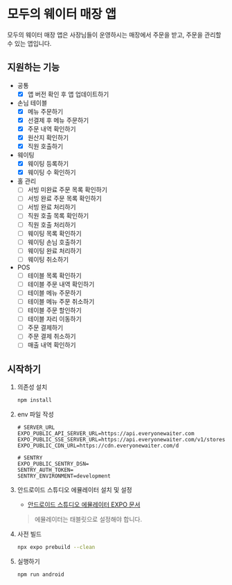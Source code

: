 # 모두의 웨이터 매장 앱

모두의 웨이터 매장 앱은 사장님들이 운영하시는 매장에서 주문을 받고, 주문을 관리할 수 있는 앱입니다.<br/>

## 지원하는 기능

- 공통
  - [x] 앱 버전 확인 후 앱 업데이트하기
- 손님 테이블
  - [x] 메뉴 주문하기
  - [x] 선결제 후 메뉴 주문하기
  - [x] 주문 내역 확인하기
  - [x] 원산지 확인하기
  - [x] 직원 호출하기
- 웨이팅
  - [x] 웨이팅 등록하기
  - [x] 웨이팅 수 확인하기
- 홀 관리
  - [ ] 서빙 미완료 주문 목록 확인하기
  - [ ] 서빙 완료 주문 목록 확인하기
  - [ ] 서빙 완료 처리하기
  - [ ] 직원 호출 목록 확인하기
  - [ ] 직원 호출 처리하기
  - [ ] 웨이팅 목록 확인하기
  - [ ] 웨이팅 손님 호출하기
  - [ ] 웨이팅 완료 처리하기
  - [ ] 웨이팅 취소하기
- POS
  - [ ] 테이블 목록 확인하기
  - [ ] 테이블 주문 내역 확인하기
  - [ ] 테이블 메뉴 주문하기
  - [ ] 테이블 메뉴 주문 취소하기
  - [ ] 테이블 주문 할인하기
  - [ ] 테이블 자리 이동하기
  - [ ] 주문 결제하기
  - [ ] 주문 결제 취소하기
  - [ ] 매출 내역 확인하기

## 시작하기

1. 의존성 설치

   ```bash
   npm install
   ```

2. env 파일 작성

   ```env
   # SERVER_URL
   EXPO_PUBLIC_API_SERVER_URL=https://api.everyonewaiter.com
   EXPO_PUBLIC_SSE_SERVER_URL=https://api.everyonewaiter.com/v1/stores/subscribe
   EXPO_PUBLIC_CDN_URL=https://cdn.everyonewaiter.com/d

   # SENTRY
   EXPO_PUBLIC_SENTRY_DSN=
   SENTRY_AUTH_TOKEN=
   SENTRY_ENVIRONMENT=development
   ```

3. 안드로이드 스튜디오 에뮬레이터 설치 및 설정
   - [안드로이드 스튜디오 에뮬레이터 EXPO 문서](https://docs.expo.dev/workflow/android-studio-emulator/)

   > 에뮬레이터는 태블릿으로 설정해야 합니다.

4. 사전 빌드

   ```bash
   npx expo prebuild --clean
   ```

5. 실행하기

   ```bash
   npm run android
   ```

